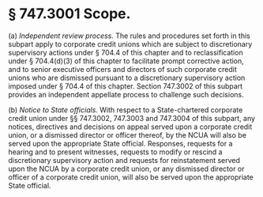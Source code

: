 # § 747.3001   Scope.

(a) *Independent review process.* The rules and procedures set forth in this subpart apply to corporate credit unions which are subject to discretionary supervisory actions under § 704.4 of this chapter and to reclassification under § 704.4(d)(3) of this chapter to facilitate prompt corrective action, and to senior executive officers and directors of such corporate credit unions who are dismissed pursuant to a discretionary supervisory action imposed under § 704.4 of this chapter. Section 747.3002 of this subpart provides an independent appellate process to challenge such decisions.


(b) *Notice to State officials.* With respect to a State-chartered corporate credit union under §§ 747.3002, 747.3003 and 747.3004 of this subpart, any notices, directives and decisions on appeal served upon a corporate credit union, or a dismissed director or officer thereof, by the NCUA will also be served upon the appropriate State official. Responses, requests for a hearing and to present witnesses, requests to modify or rescind a discretionary supervisory action and requests for reinstatement served upon the NCUA by a corporate credit union, or any dismissed director or officer of a corporate credit union, will also be served upon the appropriate State official.




